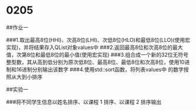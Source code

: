 # 0205

##作业一

###1.取出最高8位(HHI)、次高8位(LHI)、次低8位(HLO)和最低8位(LLO)(使用宏实现)，并将结果存入QList<qint8>对象values中
###2.返回最高8位和次高8位的最大值，次第8位和最低8位的最小值(使用宏实现)
###3.组合成一个新的32位无符号整型数，其从高到低分别为原次低8位、最高8位、最低8位和次高8位，使用10进制和16进制分别输出该数字
###4.使用std::sort函数，将列表values中 的数字按照从大到小排序

##实验一

###将不同学生信息以姓名排序、以课程 1 排序、以课程 2 排序输出
